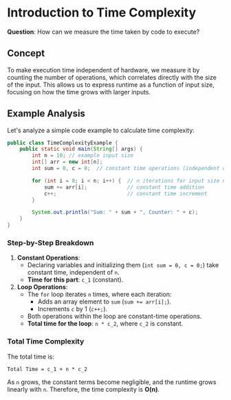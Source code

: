 # Introduction to Time Complexity
**Question**: How can we measure the time taken by code to execute?

## Concept
To make execution time independent of hardware, we measure it by counting the number of operations, which correlates directly with the size of the input. This allows us to express runtime as a function of input size, focusing on how the time grows with larger inputs.

## Example Analysis
Let's analyze a simple code example to calculate time complexity:
```java
public class TimeComplexityExample {
    public static void main(String[] args) {
        int n = 10; // example input size
        int[] arr = new int[n];
        int sum = 0, c = 0;  // constant time operations (independent of n)

        for (int i = 0; i < n; i++) {  // n iterations for input size n
            sum += arr[i];             // constant time addition
            c++;                       // constant time increment
        }

        System.out.println("Sum: " + sum + ", Counter: " + c);
    }
}
```

### Step-by-Step Breakdown
1. **Constant Operations**:
    - Declaring variables and initializing them (`int sum = 0, c = 0;`) take constant time, independent of `n`.
    - **Time for this part**: `c_1` (constant).
2. **Loop Operations**:
    - The `for` loop iterates `n` times, where each iteration:
        - Adds an array element to `sum` (`sum += arr[i];`).
        - Increments `c` by 1 (`c++;`).
    - Both operations within the loop are constant-time operations.
    - **Total time for the loop**: `n * c_2`, where `c_2` is constant.

### Total Time Complexity
The total time is:
```
Total Time = c_1 + n * c_2
```
As `n` grows, the constant terms become negligible, and the runtime grows linearly with `n`. Therefore, the time complexity is **O(n)**.
